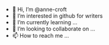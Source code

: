 - 👋 Hi, I’m @anne-croft
- 👀 I’m interested in github for writers
- 🌱 I’m currently learning ...
- 💞️ I’m looking to collaborate on ...
- 📫 How to reach me ...

<!---
anne-croft/anne-croft is a ✨ special ✨ repository because its `README.md` (this file) appears on your GitHub profile.
You can click the Preview link to take a look at your changes.
--->
